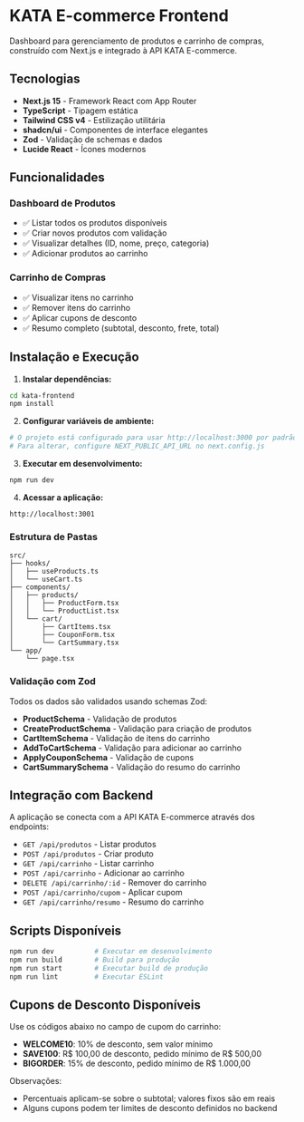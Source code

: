 # KATA E-commerce Frontend

Dashboard para gerenciamento de produtos e carrinho de compras, construído com Next.js e integrado à API KATA E-commerce.

## Tecnologias

- **Next.js 15** - Framework React com App Router
- **TypeScript** - Tipagem estática
- **Tailwind CSS v4** - Estilização utilitária
- **shadcn/ui** - Componentes de interface elegantes
- **Zod** - Validação de schemas e dados
- **Lucide React** - Ícones modernos

## Funcionalidades

### Dashboard de Produtos

- ✅ Listar todos os produtos disponíveis
- ✅ Criar novos produtos com validação
- ✅ Visualizar detalhes (ID, nome, preço, categoria)
- ✅ Adicionar produtos ao carrinho

### Carrinho de Compras

- ✅ Visualizar itens no carrinho
- ✅ Remover itens do carrinho
- ✅ Aplicar cupons de desconto
- ✅ Resumo completo (subtotal, desconto, frete, total)

## Instalação e Execução

1. **Instalar dependências:**

```bash
cd kata-frontend
npm install
```

2. **Configurar variáveis de ambiente:**

```bash
# O projeto está configurado para usar http://localhost:3000 por padrão
# Para alterar, configure NEXT_PUBLIC_API_URL no next.config.js
```

3. **Executar em desenvolvimento:**

```bash
npm run dev
```

4. **Acessar a aplicação:**

```
http://localhost:3001
```

### Estrutura de Pastas

```
src/
├── hooks/
│   ├── useProducts.ts
│   └── useCart.ts
├── components/
│   ├── products/
│   │   ├── ProductForm.tsx
│   │   └── ProductList.tsx
│   └── cart/
│       ├── CartItems.tsx
│       ├── CouponForm.tsx
│       └── CartSummary.tsx
└── app/
    └── page.tsx
```

### Validação com Zod

Todos os dados são validados usando schemas Zod:

- **ProductSchema** - Validação de produtos
- **CreateProductSchema** - Validação para criação de produtos
- **CartItemSchema** - Validação de itens do carrinho
- **AddToCartSchema** - Validação para adicionar ao carrinho
- **ApplyCouponSchema** - Validação de cupons
- **CartSummarySchema** - Validação do resumo do carrinho

## Integração com Backend

A aplicação se conecta com a API KATA E-commerce através dos endpoints:

- `GET /api/produtos` - Listar produtos
- `POST /api/produtos` - Criar produto
- `GET /api/carrinho` - Listar carrinho
- `POST /api/carrinho` - Adicionar ao carrinho
- `DELETE /api/carrinho/:id` - Remover do carrinho
- `POST /api/carrinho/cupom` - Aplicar cupom
- `GET /api/carrinho/resumo` - Resumo do carrinho

## Scripts Disponíveis

```bash
npm run dev          # Executar em desenvolvimento
npm run build        # Build para produção
npm run start        # Executar build de produção
npm run lint         # Executar ESLint
```

## Cupons de Desconto Disponíveis

Use os códigos abaixo no campo de cupom do carrinho:

- **WELCOME10**: 10% de desconto, sem valor mínimo
- **SAVE100**: R$ 100,00 de desconto, pedido mínimo de R$ 500,00
- **BIGORDER**: 15% de desconto, pedido mínimo de R$ 1.000,00

Observações:
- Percentuais aplicam-se sobre o subtotal; valores fixos são em reais
- Alguns cupons podem ter limites de desconto definidos no backend
